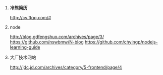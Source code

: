 
1. **冷熊简历**

    http://cv.ftqq.com/#

2. node

    http://blog.gdfengshuo.com/archives/page/3/
    https://github.com/nswbmw/N-blog
    https://github.com/chyingp/nodejs-learning-guide

3. 大厂技术网站

    http://jdc.jd.com/archives/category/5-frontend/page/4


